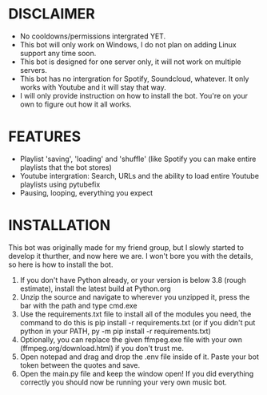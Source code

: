 # DISCLAIMER
- No cooldowns/permissions intergrated YET.
- This bot will only work on Windows, I do not plan on adding Linux support any time soon.
- This bot is designed for one server only, it will not work on multiple servers.
- This bot has no intergration for Spotify, Soundcloud, whatever. It only works with Youtube and it will stay that way.
- I will only provide instruction on how to install the bot. You're on your own to figure out how it all works.

# FEATURES
- Playlist 'saving', 'loading' and 'shuffle' (like Spotify you can make entire playlists that the bot stores)
- Youtube intergration: Search, URLs and the ability to load entire Youtube playlists using pytubefix
- Pausing, looping, everything you expect

# INSTALLATION
This bot was originally made for my friend group, but I slowly started to develop it thurther, and now here we are.
I won't bore you with the details, so here is how to install the bot.

1. If you don't have Python already, or your version is below 3.8 (rough estimate), install the latest build at Python.org
2. Unzip the source and navigate to wherever you unzipped it, press the bar with the path and type cmd.exe
3. Use the requirements.txt file to install all of the modules you need, the command to do this is pip install -r requirements.txt (or if you didn't put python in your PATH, py -m pip install -r requirements.txt)
4. Optionally, you can replace the given ffmpeg.exe file with your own (ffmpeg.org/download.html) if you don't trust me.
5. Open notepad and drag and drop the .env file inside of it. Paste your bot token between the quotes and save.
6. Open the main.py file and keep the window open! If you did everything correctly you should now be running your very own music bot.
